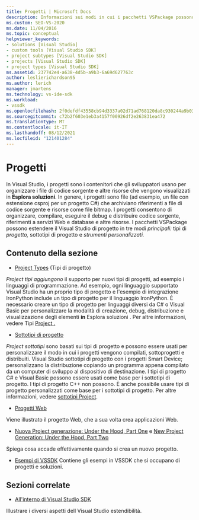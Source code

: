 ```yaml
---
title: Progetti | Microsoft Docs
description: Informazioni sui modi in cui i pacchetti VSPackage possono estendere il sistema Visual Studio progetto, inclusi tipi di progetto, sottotipi di progetto e strumenti personalizzati.
ms.custom: SEO-VS-2020
ms.date: 11/04/2016
ms.topic: conceptual
helpviewer_keywords:
- solutions [Visual Studio]
- custom tools [Visual Studio SDK]
- project subtypes [Visual Studio SDK]
- projects [Visual Studio SDK]
- project types [Visual Studio SDK]
ms.assetid: 237742e4-a638-4d5b-a9b3-6a69d627763c
author: leslierichardson95
ms.author: lerich
manager: jmartens
ms.technology: vs-ide-sdk
ms.workload:
- vssdk
ms.openlocfilehash: 2f0defdf43558cb94d3337a02d71ad768120da8c930244a9b03e1f05f6e75ee6
ms.sourcegitcommit: c72b2f603e1eb3a4157f00926df2e263831ea472
ms.translationtype: MT
ms.contentlocale: it-IT
ms.lasthandoff: 08/12/2021
ms.locfileid: "121401284"
---
```

# <a name="projects"></a>Progetti
In Visual Studio, i progetti sono i contenitori che gli sviluppatori usano per organizzare i file di codice sorgente e altre risorse che vengono visualizzati in **Esplora soluzioni**. In genere, i progetti sono file (ad esempio, un file con estensione csproj per un progetto C#) che archiviano riferimenti a file di codice sorgente e risorse come file bitmap. I progetti consentono di organizzare, compilare, eseguire il debug e distribuire codice sorgente, riferimenti a servizi Web e database e altre risorse. I pacchetti VSPackage possono estendere il Visual Studio di progetto in tre modi *principali:* tipi di *progetto,* sottotipi di progetto e *strumenti personalizzati.*

## <a name="in-this-section"></a>Contenuto della sezione
- [Project Types](../../extensibility/internals/project-types.md) (Tipi di progetto)

 *Project tipi aggiungono* il supporto per nuovi tipi di progetti, ad esempio i linguaggi di programmazione. Ad esempio, ogni linguaggio supportato Visual Studio ha un proprio tipo di progetto e l'esempio di integrazione IronPython include un tipo di progetto per il linguaggio IronPython. È necessario creare un tipo di progetto per linguaggi diversi da C# o Visual Basic per personalizzare la modalità di creazione, debug, distribuzione e visualizzazione degli elementi **in** Esplora soluzioni . Per altre informazioni, vedere Tipi [Project .](../../extensibility/internals/project-types.md)

- [Sottotipi di progetto](../../extensibility/internals/project-subtypes.md)

 *Project sottotipi* sono basati sui tipi di progetto e possono essere usati per personalizzare il modo in cui i progetti vengono compilati, sottoprogetti e distribuiti. Visual Studio sottotipi di progetto con i progetti Smart Device; personalizzano la distribuzione copiando un programma appena compilato da un computer di sviluppo al dispositivo di destinazione. I tipi di progetto C# e Visual Basic possono essere usati come base per i sottotipi di progetto. I tipi di progetto C++ non possono. È anche possibile usare tipi di progetto personalizzati come base per i sottotipi di progetto. Per altre informazioni, vedere [sottotipi Project](../../extensibility/internals/project-subtypes.md).

- [Progetti Web](../../extensibility/internals/web-projects.md)

 Viene illustrato il progetto Web, che a sua volta crea applicazioni Web.

- [Nuova Project generazione: Under the Hood, Part One](../../extensibility/internals/new-project-generation-under-the-hood-part-one.md) e [New Project Generation: Under the Hood, Part Two](../../extensibility/internals/new-project-generation-under-the-hood-part-two.md)

 Spiega cosa accade effettivamente quando si crea un nuovo progetto.

- [Esempi di VSSDK](https://github.com/Microsoft/VSSDK-Extensibility-Samples) Contiene gli esempi in VSSDK che si occupano di progetti e soluzioni.

## <a name="related-sections"></a>Sezioni correlate
- [All'interno di Visual Studio SDK](../../extensibility/internals/inside-the-visual-studio-sdk.md)

 Illustrare i diversi aspetti dell Visual Studio estendibilità.
